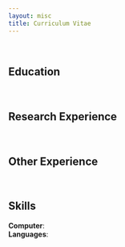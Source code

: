 ```yaml
---
layout: misc
title: Curriculum Vitae
---
```


<br>
  
## Education

<br>

## Research Experience

<br>

## Other Experience  

<br>

## Skills

**Computer**:  
**Languages**:
